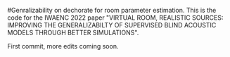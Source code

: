 #Genralizability on dechorate for room parameter estimation. 
This is the code for the IWAENC 2022 paper "VIRTUAL ROOM, REALISTIC SOURCES: IMPROVING THE GENERALIZABILTY OF
SUPERVISED BLIND ACOUSTIC MODELS THROUGH BETTER SIMULATIONS".

First commit, more edits coming soon.
